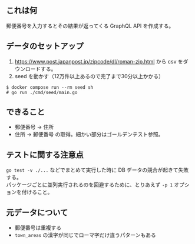 ## これは何
郵便番号を入力するとその結果が返ってくる GraphQL API を作成する。

## データのセットアップ
1. https://www.post.japanpost.jp/zipcode/dl/roman-zip.html から csv をダウンロードする。
2. seed を動かす（12万件以上あるので完了まで30分以上かかる）
```shell
$ docker compose run --rm seed sh
# go run ./cmd/seed/main.go 
```

## できること
- 郵便番号 -> 住所
- 住所 -> 郵便番号
の取得。細かい部分はゴールデンテスト参照。

## テストに関する注意点
`go test -v ./...` などでまとめて実行した時に DB データの競合が起きて失敗する。  
パッケージごとに並列実行されるのを回避するために、とりあえず `-p 1` オプションを付けること。

## 元データについて
- 郵便番号は重複する
- `town_areas` の漢字が同じでローマ字だけ違うパターンもある
